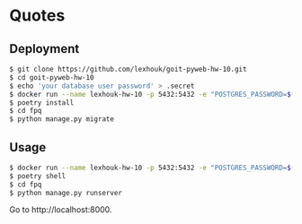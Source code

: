 # Quotes

## Deployment

```bash
$ git clone https://github.com/lexhouk/goit-pyweb-hw-10.git
$ cd goit-pyweb-hw-10
$ echo 'your database user password' > .secret
$ docker run --name lexhouk-hw-10 -p 5432:5432 -e "POSTGRES_PASSWORD=$(cat .secret)" -d postgres
$ poetry install
$ cd fpq
$ python manage.py migrate
```

## Usage

```bash
$ docker run --name lexhouk-hw-10 -p 5432:5432 -e "POSTGRES_PASSWORD=$(cat .secret)" -d postgres
$ poetry shell
$ cd fpq
$ python manage.py runserver
```

Go to http://localhost:8000.
